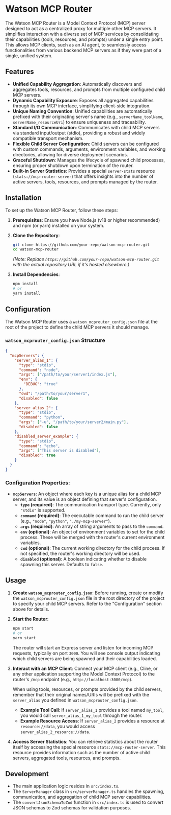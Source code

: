 # Watson MCP Router

The Watson MCP Router is a Model Context Protocol (MCP) server designed to act as a centralized proxy for multiple other MCP servers. It simplifies interaction with a diverse set of MCP services by consolidating their capabilities (tools, resources, and prompts) under a single entry point. This allows MCP clients, such as an AI agent, to seamlessly access functionalities from various backend MCP servers as if they were part of a single, unified system.

## Features

*   **Unified Capability Aggregation**: Automatically discovers and aggregates tools, resources, and prompts from multiple configured child MCP servers.
*   **Dynamic Capability Exposure**: Exposes all aggregated capabilities through its own MCP interface, simplifying client-side integration.
*   **Unique Naming Convention**: Unified capabilities are automatically prefixed with their originating server's name (e.g., `serverName_toolName`, `serverName_resourceUri`) to ensure uniqueness and traceability.
*   **Standard I/O Communication**: Communicates with child MCP servers via standard input/output (stdio), providing a robust and widely compatible transport mechanism.
*   **Flexible Child Server Configuration**: Child servers can be configured with custom commands, arguments, environment variables, and working directories, allowing for diverse deployment scenarios.
*   **Graceful Shutdown**: Manages the lifecycle of spawned child processes, ensuring proper shutdown upon termination of the router.
*   **Built-in Server Statistics**: Provides a special `server-stats` resource (`stats://mcp-router-server`) that offers insights into the number of active servers, tools, resources, and prompts managed by the router.

## Installation

To set up the Watson MCP Router, follow these steps:

1.  **Prerequisites**: Ensure you have Node.js (v18 or higher recommended) and npm (or yarn) installed on your system.

2.  **Clone the Repository**:
    ```bash
    git clone https://github.com/your-repo/watson-mcp-router.git
    cd watson-mcp-router
    ```
    *(Note: Replace `https://github.com/your-repo/watson-mcp-router.git` with the actual repository URL if it's hosted elsewhere.)*

3.  **Install Dependencies**:
    ```bash
    npm install
    # or
    yarn install
    ```

## Configuration

The Watson MCP Router uses a `watson_mcprouter_config.json` file at the root of the project to define the child MCP servers it should manage.

### `watson_mcprouter_config.json` Structure

```json
{
  "mcpServers": {
    "server_alias_1": {
      "type": "stdio",
      "command": "node",
      "args": ["/path/to/your/server1/index.js"],
      "env": {
        "DEBUG": "true"
      },
      "cwd": "/path/to/your/server1",
      "disabled": false
    },
    "server_alias_2": {
      "type": "stdio",
      "command": "python",
      "args": ["-u", "/path/to/your/server2/main.py"],
      "disabled": false
    },
    "disabled_server_example": {
      "type": "stdio",
      "command": "echo",
      "args": ["This server is disabled"],
      "disabled": true
    }
  }
}
```

### Configuration Properties:

*   **`mcpServers`**: An object where each key is a unique alias for a child MCP server, and its value is an object defining that server's configuration.
    *   **`type` (required)**: The communication transport type. Currently, only `"stdio"` is supported.
    *   **`command` (required)**: The executable command to run the child server (e.g., `"node"`, `"python"`, `"./my-mcp-server"`).
    *   **`args` (required)**: An array of string arguments to pass to the `command`.
    *   **`env` (optional)**: An object of environment variables to set for the child process. These will be merged with the router's current environment variables.
    *   **`cwd` (optional)**: The current working directory for the child process. If not specified, the router's working directory will be used.
    *   **`disabled` (optional)**: A boolean indicating whether to disable spawning this server. Defaults to `false`.

## Usage

1.  **Create `watson_mcprouter_config.json`**: Before running, create or modify the `watson_mcprouter_config.json` file in the root directory of the project to specify your child MCP servers. Refer to the "Configuration" section above for details.

2.  **Start the Router**:
    ```bash
    npm start
    # or
    yarn start
    ```
    The router will start an Express server and listen for incoming MCP requests, typically on port `3000`. You will see console output indicating which child servers are being spawned and their capabilities loaded.

3.  **Interact with an MCP Client**:
    Connect your MCP client (e.g., Cline, or any other application supporting the Model Context Protocol) to the router's `/mcp` endpoint (e.g., `http://localhost:3000/mcp`).

    When using tools, resources, or prompts provided by the child servers, remember that their original names/URIs will be prefixed with the `server_alias` you defined in `watson_mcprouter_config.json`.

    *   **Example Tool Call**: If `server_alias_1` provides a tool named `my_tool`, you would call `server_alias_1_my_tool` through the router.
    *   **Example Resource Access**: If `server_alias_2` provides a resource at `resource://data`, you would access `server_alias_2_resource://data`.

4.  **Access Server Statistics**:
    You can retrieve statistics about the router itself by accessing the special resource `stats://mcp-router-server`. This resource provides information such as the number of active child servers, aggregated tools, resources, and prompts.

## Development

*   The main application logic resides in `src/index.ts`.
*   The `ServerManager` class in `src/serverManager.ts` handles the spawning, communication, and aggregation of child MCP server capabilities.
*   The `convertJsonSchemaToZod` function in `src/index.ts` is used to convert JSON schemas to Zod schemas for validation purposes.
